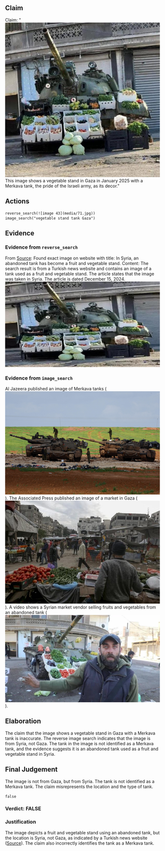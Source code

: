 ## Claim
Claim: "![image 43](media/71.jpg) This image shows a vegetable stand in Gaza in January 2025 with a Merkava tank, the pride of the Israeli army, as its decor."

## Actions
```
reverse_search(![image 43](media/71.jpg))
image_search("vegetable stand tank Gaza")
```

## Evidence
### Evidence from `reverse_search`
From [Source](https://en.haberler.com/in-syria-an-abandoned-tank-has-become-a-fruit-and-2027395/): Found exact image on website with title: In Syria, an abandoned tank has become a fruit and vegetable stand.
Content: The search result is from a Turkish news website and contains an image of a tank used as a fruit and vegetable stand. The article states that the image was taken in Syria. The article is dated December 15, 2024. ![image 2101](media/2025-07-20_10-59-1753009194-040967.jpg)


### Evidence from `image_search`
Al Jazeera published an image of Merkava tanks (![image 7282](media/2025-08-29_21-20-1756502455-345659.jpg)). The Associated Press published an image of a market in Gaza (![image 7283](media/2025-08-29_21-20-1756502456-904745.jpg)). A video shows a Syrian market vendor selling fruits and vegetables from an abandoned tank (![image 7285](media/2025-08-29_21-20-1756502457-417244.jpg)).


## Elaboration
The claim that the image shows a vegetable stand in Gaza with a Merkava tank is inaccurate. The reverse image search indicates that the image is from Syria, not Gaza. The tank in the image is not identified as a Merkava tank, and the evidence suggests it is an abandoned tank used as a fruit and vegetable stand in Syria.


## Final Judgement
The image is not from Gaza, but from Syria. The tank is not identified as a Merkava tank. The claim misrepresents the location and the type of tank.

`false`

### Verdict: FALSE

### Justification
The image depicts a fruit and vegetable stand using an abandoned tank, but the location is Syria, not Gaza, as indicated by a Turkish news website ([Source](https://en.haberler.com/in-syria-an-abandoned-tank-has-become-a-fruit-and-2027395/)). The claim also incorrectly identifies the tank as a Merkava tank.
